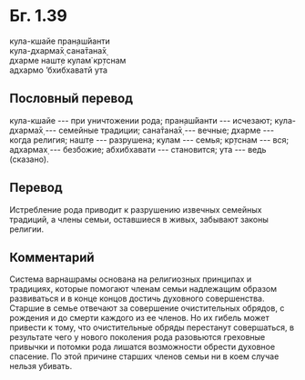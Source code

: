 # Бг. 1.39
кула-кшайе пран̣аш́йанти<br/>
кула-дхарма̄х̣ сана̄тана̄х̣<br/>
дхарме нашт̣е кулам̇ кр̣тснам<br/>
адхармо ’бхибхаватй ута
## Пословный перевод

кула-кшайе --- при уничтожении рода; пран̣аш́йанти --- исчезают;
кула-дхарма̄х̣ --- семейные традиции; сана̄тана̄х̣ --- вечные; дхарме ---
когда религия; нашт̣е --- разрушена; кулам --- семья; кр̣тснам --- вся;
адхармах̣ --- безбожие; абхибхавати --- становится; ута --- ведь
(сказано).

## Перевод

Истребление рода приводит к разрушению извечных семейных традиций, а
члены семьи, оставшиеся в живых, забывают законы религии.

## Комментарий

Система варнашрамы основана на религиозных принципах и традициях,
которые помогают членам семьи надлежащим образом развиваться и в конце
концов достичь духовного совершенства. Старшие в семье отвечают за
совершение очистительных обрядов, с рождения и до смерти каждого из ее
членов. Но их гибель может привести к тому, что очистительные обряды
перестанут совершаться, в результате чего у нового поколения рода
разовьются греховные привычки и потомки рода лишатся возможности обрести
духовное спасение. По этой причине старших членов семьи ни в коем случае
нельзя убивать.
